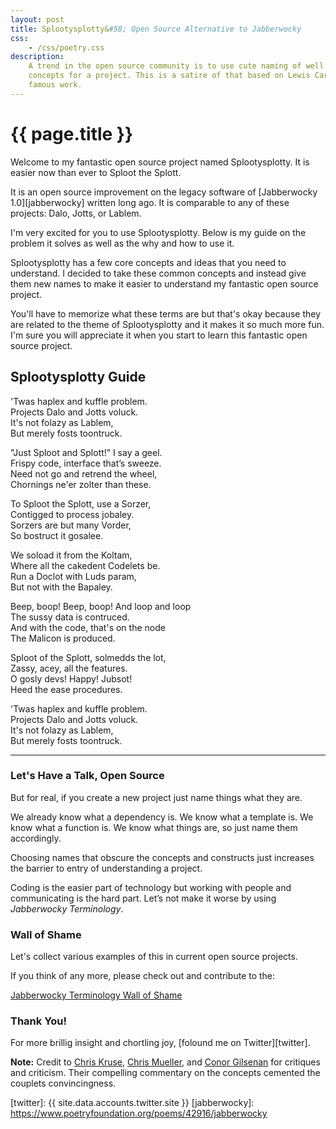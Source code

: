 ```yaml
---
layout: post
title: Splootysplotty&#58; Open Source Alternative to Jabberwocky
css:
    - /css/poetry.css
description:
    A trend in the open source community is to use cute naming of well known
    concepts for a project. This is a satire of that based on Lewis Carroll's
    famous work.
---
```


{{ page.title }}
================

Welcome to my fantastic open source project named Splootysplotty. It is easier
now than ever to Sploot the Splott.

It is an open source improvement on the legacy software of [Jabberwocky
1.0][jabberwocky] written long ago. It is comparable to any of these projects:
Dalo, Jotts, or Lablem.

I'm very excited for you to use Splootysplotty. Below is my guide on the
problem it solves as well as the why and how to use it.

Splootysplotty has a few core concepts and ideas that you need to understand. I
decided to take these common concepts and instead give them new names to make it
easier to understand my fantastic open source project.

You'll have to memorize what these terms are but that's okay because they are
related to the theme of Splootysplotty and it makes it so much more fun. I'm
sure you will appreciate it when you start to learn this fantastic open source
project.

## Splootysplotty Guide

<div class="poem">

<p>
    'Twas haplex and kuffle problem.
    <br/>
    <span>Projects Dalo and Jotts voluck.</span>
    <br/>
    It's not folazy as Lablem,
    <br/>
    <span>But merely fosts toontruck.</span>
</p>

<p>
    "Just Sploot and Splott!” I say a geel.
    <br/>
    <span>Frispy code, interface that’s sweeze.</span>
    <br/>
    Need not go and retrend the wheel,
    <br/>
    <span>Chornings ne'er zolter than these.</span>
</p>

<p>
    To Sploot the Splott, use a Sorzer,
    <br/>
    <span>Contigged to process jobaley.</span>
    <br/>
    Sorzers are but many Vorder,
    <br/>
    <span>So bostruct it gosalee.</span>
</p>

<p>
    We soload it from the Koltam,
    <br/>
    <span>Where all the cakedent Codelets be.</span>
    <br/>
    Run a Doclot with Luds param,
    <br/>
    <span>But not with the Bapaley.</span>
</p>

<p>
    Beep, boop! Beep, boop! And loop and loop
    <br/>
    <span>The sussy data is contruced.</span>
    <br/>
    And with the code, that's on the node
    <br/>
    <span>The Malicon is produced.</span>
</p>

<p>
    Sploot of the Splott, solmedds the lot,
    <br/>
    <span>Zassy, acey, all the features.</span>
    <br/>
    O gosly devs! Happy! Jubsot!
    <br/>
    <span>Heed the ease procedures.</span>
</p>

<p>
    'Twas haplex and kuffle problem.
    <br/>
    <span>Projects Dalo and Jotts voluck.</span>
    <br/>
    It's not folazy as Lablem,
    <br/>
    <span>But merely fosts toontruck.</span>
</p>
</div>

----

### Let's Have a Talk, Open Source

But for real, if you create a new project just name things what they are.

We already know what a dependency is. We know what a template is. We know what a
function is. We know what things are, so just name them accordingly.

Choosing names that obscure the concepts and constructs just increases the
barrier to entry of understanding a project.

Coding is the easier part of technology but working with people and
communicating is the hard part. Let’s not make it worse by using *Jabberwocky
Terminology*.

### Wall of Shame

Let's collect various examples of this in current open source projects.

If you think of any more, please check out and contribute to the:

<div class="buttons">
    <a class="button" href="/jabberwocky-terminology">Jabberwocky Terminology Wall of Shame</a>
</div>

### Thank You!

For more brillig insight and chortling joy, [folound me on Twitter][twitter].

**Note:** Credit to [Chris Kruse][kruse], [Chris Mueller][mueller], and [Conor
Gilsenan][conor] for critiques and criticism. Their compelling commentary on the
concepts cemented the couplets convincingness.

[twitter]: {{ site.data.accounts.twitter.site }}
[jabberwocky]: https://www.poetryfoundation.org/poems/42916/jabberwocky

[kruse]: https://twitter.com/ballpointcarrot
[mueller]: https://twitter.com/cmueller
[conor]: https://twitter.com/conorgil
